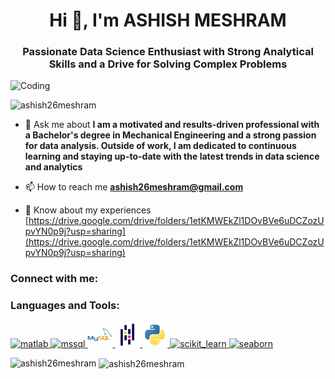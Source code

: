 <h1 align="center">Hi 👋, I'm ASHISH MESHRAM</h1>
<h3 align="center">Passionate Data Science Enthusiast with Strong Analytical Skills and a Drive for Solving Complex Problems</h3>

<img aling="right" alt="Coding" width="400" src="https://user-images.githubusercontent...](https://user-images.githubusercontent.com/55389276/140866485-8fb1c876-9a8f-4d6a-98dc-08c4981eaf70.gif">

<p align="left"> <img src="https://komarev.com/ghpvc/?username=ashish26meshram&label=Profile%20views&color=0e75b6&style=flat" alt="ashish26meshram" /> </p>

- 💬 Ask me about **I am a motivated and results-driven professional with a Bachelor's degree in Mechanical Engineering and a strong passion for data analysis. Outside of work, I am dedicated to continuous learning and staying up-to-date with the latest trends in data science and analytics**

- 📫 How to reach me **ashish26meshram@gmail.com**

- 📄 Know about my experiences [https://drive.google.com/drive/folders/1etKMWEkZl1DOvBVe6uDCZozUpvYN0p9j?usp=sharing](https://drive.google.com/drive/folders/1etKMWEkZl1DOvBVe6uDCZozUpvYN0p9j?usp=sharing)

<h3 align="left">Connect with me:</h3>
<p align="left">
</p>

<h3 align="left">Languages and Tools:</h3>
<p align="left"> <a href="https://www.mathworks.com/" target="_blank" rel="noreferrer"> <img src="https://upload.wikimedia.org/wikipedia/commons/2/21/Matlab_Logo.png" alt="matlab" width="40" height="40"/> </a> <a href="https://www.microsoft.com/en-us/sql-server" target="_blank" rel="noreferrer"> <img src="https://www.svgrepo.com/show/303229/microsoft-sql-server-logo.svg" alt="mssql" width="40" height="40"/> </a> <a href="https://www.mysql.com/" target="_blank" rel="noreferrer"> <img src="https://raw.githubusercontent.com/devicons/devicon/master/icons/mysql/mysql-original-wordmark.svg" alt="mysql" width="40" height="40"/> </a> <a href="https://pandas.pydata.org/" target="_blank" rel="noreferrer"> <img src="https://raw.githubusercontent.com/devicons/devicon/2ae2a900d2f041da66e950e4d48052658d850630/icons/pandas/pandas-original.svg" alt="pandas" width="40" height="40"/> </a> <a href="https://www.python.org" target="_blank" rel="noreferrer"> <img src="https://raw.githubusercontent.com/devicons/devicon/master/icons/python/python-original.svg" alt="python" width="40" height="40"/> </a> <a href="https://scikit-learn.org/" target="_blank" rel="noreferrer"> <img src="https://upload.wikimedia.org/wikipedia/commons/0/05/Scikit_learn_logo_small.svg" alt="scikit_learn" width="40" height="40"/> </a> <a href="https://seaborn.pydata.org/" target="_blank" rel="noreferrer"> <img src="https://seaborn.pydata.org/_images/logo-mark-lightbg.svg" alt="seaborn" width="40" height="40"/> </a> </p>

<p><img align="left" src="https://github-readme-stats.vercel.app/api/top-langs?username=ashish26meshram&show_icons=true&locale=en&layout=compact" alt="ashish26meshram" /></p>

<p>&nbsp;<img align="center" src="https://github-readme-stats.vercel.app/api?username=ashish26meshram&show_icons=true&locale=en" alt="ashish26meshram" /></p>
